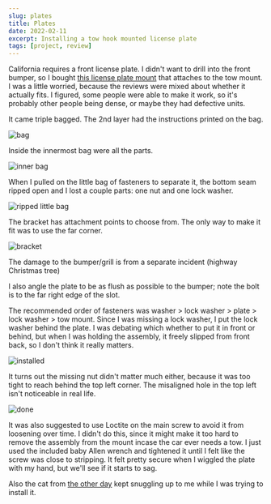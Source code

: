 ```yaml
---
slug: plates
title: Plates
date: 2022-02-11
excerpt: Installing a tow hook mounted license plate
tags: [project, review]
---
```


<script>
  import Image from "$lib/components/base/image.svelte";
</script>

California requires a front license plate. I didn't want to drill into the front bumper, so I bought [this license plate mount](https://amzn.to/3BczzhP) that attaches to the tow mount. I was a little worried, because the reviews were mixed about whether it actually fits. I figured, some people were able to make it work, so it's probably other people being dense, or maybe they had defective units.

It came triple bagged. The 2nd layer had the instructions printed on the bag.

<Image
  path="posts/{slug}"
  filename="20220210_171941"
  figcaption="bag"
  alt="bag"
/>

Inside the innermost bag were all the parts.

<Image
  path="posts/{slug}"
  filename="20220210_172058"
  figcaption="inner bag"
  alt="inner bag"
/>

When I pulled on the little bag of fasteners to separate it, the bottom seam ripped open and I lost a couple parts: one nut and one lock washer.

<Image
  path="posts/{slug}"
  filename="20220210_180327"
  figcaption="ripped little bag"
  alt="ripped little bag"
/>

The bracket has attachment points to choose from. The only way to make it fit was to use the far corner.

<Image
  path="posts/{slug}"
  filename="bracket"
  figcaption="bracket"
  alt="bracket"
/>

The damage to the bumper/grill is from a separate incident (highway Christmas tree)

I also angle the plate to be as flush as possible to the bumper; note the bolt is to the far right edge of the slot.

The recommended order of fasteners was washer > lock washer > plate > lock washer > tow mount. Since I was missing a lock washer, I put the lock washer behind the plate. I was debating which whether to put it in front or behind, but when I was holding the assembly, it freely slipped from front back, so I don't think it really matters.

<Image
  path="posts/{slug}"
  filename="installed"
  figcaption="installed"
  alt="installed"
/>

It turns out the missing nut didn't matter much either, because it was too tight to reach behind the top left corner. The misaligned hole in the top left isn't noticeable in real life.

<Image
  path="posts/{slug}"
  filename="20220210_180214edit"
  figcaption="done"
  alt="done"
/>

It was also suggested to use Loctite on the main screw to avoid it from loosening over time. I didn't do this, since it might make it too hard to remove the assembly from the mount incase the car ever needs a tow. I just used the included baby Allen wrench and tightened it until I felt like the screw was close to stripping. It felt pretty secure when I wiggled the plate with my hand, but we'll see if it starts to sag.

Also the cat from [the other day](/cat/) kept snuggling up to me while I was trying to install it.
